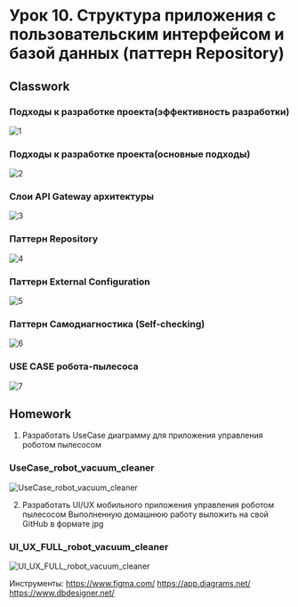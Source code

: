 # Урок 10. Структура приложения с пользовательским интерфейсом и базой данных (паттерн Repository)
## Classwork
### Подходы к разработке проекта(эффективность разработки)
![1](src/classwork/1.JPG)

### Подходы к разработке проекта(основные подходы)
![2](src/classwork/2.JPG)

### Слои API Gateway архитектуры
![3](src/classwork/3.JPG)

### Паттерн Repository
![4](src/classwork/4.JPG)

### Паттерн External Configuration
![5](src/classwork/5.JPG)

### Паттерн Самодиагностика (Self-checking)
![6](src/classwork/6.JPG)

### USE CASE робота-пылесоса
![7](src/classwork/7.JPG)

## Homework
1) Разработать UseCase диаграмму для приложения управления роботом пылесосом

### UseCase_robot_vacuum_cleaner
![UseCase_robot_vacuum_cleaner](src/homework/UseCase_robot_vacuum_cleaner.jpg)

2) Разработать UI/UX мобильного приложения управления роботом пылесосом
   Выполненную домашнюю работу выложить на свой GitHub в формате jpg

### UI_UX_FULL_robot_vacuum_cleaner
![UI_UX_FULL_robot_vacuum_cleaner](src/homework/UI_UX_FULL_robot_vacuum_cleaner.JPG)

Инструменты:
https://www.figma.com/
https://app.diagrams.net/
https://www.dbdesigner.net/